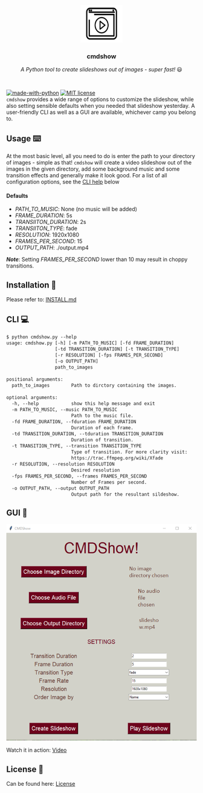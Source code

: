 

<p align="center">
  <a href="#">
    <img src="BLOB/icon.png" alt="Logo" width="110" height="100">
  </a>

  <h3 align="center">cmdshow </h3> 

  <p align="center">
    <i>A Python tool to create slideshows out of images - super fast!  </i> 😃
    <br /> 
  </p>
</p>
</br>

[![made-with-python](https://img.shields.io/badge/Made%20with-Python-1f425f.svg)](https://www.python.org/)
[![MIT license](https://img.shields.io/badge/License-MIT-blue.svg)](https://lbesson.mit-license.org/)  
`cmdshow` provides a wide range of options to customize the slideshow, while also setting sensible defaults when you needed that slideshow yesterday. A user-friendly CLI as well as a GUI are available, whichever camp you belong to. 

## Usage :keyboard:
At the most basic level, all you need to do is enter the path to your directory of images - simple as that! `cmdshow` will create a video slideshow out of the images in the given directory, add some background music and some transition effects and generally make it look good. For a list of all configuration options, see the [CLI help](#cli) below
#### Defaults
- *PATH_TO_MUSIC*: None (no music will be added)
- *FRAME_DURATION*: 5s
- *TRANSIITON_DURATION*: 2s
- *TRANSIITON_TYPE*: fade
- *RESOLUTION*: 1920x1080
- *FRAMES_PER_SECOND*: 15
- *OUTPUT_PATH*: ./output.mp4

_**Note**_: Setting *FRAMES_PER_SECOND* lower than 10 may result in choppy transitions.  

## Installation :electric_plug:
Please refer to: [INSTALL.md](./INSTALL.md)

## CLI :computer:
```
$ python cmdshow.py --help
usage: cmdshow.py [-h] [-m PATH_TO_MUSIC] [-fd FRAME_DURATION]
                  [-td TRANSITION_DURATION] [-t TRANSITION_TYPE]
                  [-r RESOLUTION] [-fps FRAMES_PER_SECOND]
                  [-o OUTPUT_PATH]
                  path_to_images

positional arguments:
  path_to_images        Path to dirctory containing the images.

optional arguments:
  -h, --help            show this help message and exit
  -m PATH_TO_MUSIC, --music PATH_TO_MUSIC
                        Path to the music file.
  -fd FRAME_DURATION, --fduration FRAME_DURATION
                        Duration of each frame.
  -td TRANSITION_DURATION, --tduration TRANSITION_DURATION
                        Duration of transition.
  -t TRANSITION_TYPE, --transition TRANSITION_TYPE
                        Type of transition. For more clarity visit:
                        https://trac.ffmpeg.org/wiki/Xfade
  -r RESOLUTION, --resolution RESOLUTION
                        Desired resolution
  -fps FRAMES_PER_SECOND, --frames FRAMES_PER_SECOND
                        Number of Frames per second.
  -o OUTPUT_PATH, --output OUTPUT_PATH
                        Output path for the resultant sildeshow.
```
## GUI :rainbow:
![Screenshot of GUI](BLOB/GUI.png)

Watch it in action: [Video](https://www.youtube.com/embed/WiVtuYXOKLU)

## License :briefcase:
Can be found here: [License](./LICENSE)
